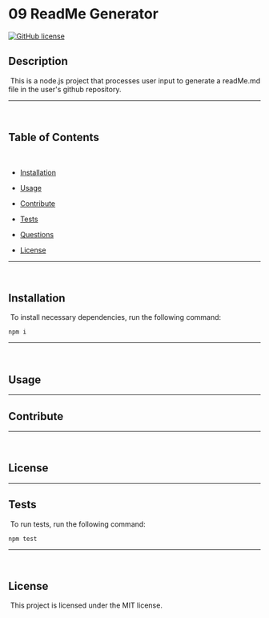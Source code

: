 # 09 ReadMe Generator
[![GitHub license](https://img.shields.io/badge/license-MIT-blue.svg)](https://github.com/jdmartinez1531/09-readMe-generator)
​
## Description
​
This is a node.js project that processes user input to generate a readMe.md file in the user's github repository.

---
​
## Table of Contents 
​
* [Installation](#installation)
​
* [Usage](#usage)
​
* [Contribute](#contribute)
​
* [Tests](#tests)
​
* [Questions](#questions)

* [License](#license)

---
​
## Installation
​
To install necessary dependencies, run the following command:
​
```
npm i
```

---
​
## Usage


---

  
## Contribute


---
​
## License

---

## Tests
​
To run tests, run the following command:
​
```
npm test
```

---
​

## License
​
This project is licensed under the MIT license.